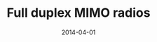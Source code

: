 ---
title: "Full duplex MIMO radios"
collection: publications
permalink: /publication/2014-04-01-Full-duplex-MIMO-radios
excerpt: '419 cites: https://scholar.google.com/scholar?oi=bibs\&amp;hl=en\&amp;cites=7009557832919391403'
date: 2014-04-01
venue: '11th USENIX Symposium on Networked Systems Design and Implementation'
link: 'https://doi.org/10.1145/2486001'
paperurl: '/files/papers/nsdi14-mimo.pdf'
citation: ' D Bharadia,  S Katti, '
---